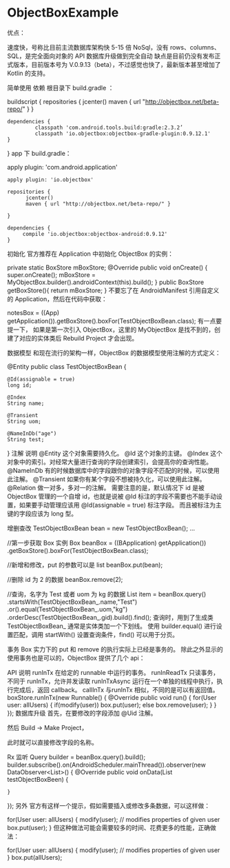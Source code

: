 # ObjectBoxExample
优点：

速度快，号称比目前主流数据库架构快 5-15 倍
NoSql，没有 rows、columns、SQL，是完全面向对象的 API
数据库升级做到完全自动
缺点是目前仍没有发布正式版本，目前版本号为 V.0.9.13（beta），不过感觉也快了，最新版本甚至增加了 Kotlin 的支持。

简单使用
依赖
根目录下 build.gradle ：

buildscript {
          repositories {
                  jcenter()
              maven { url "http://objectbox.net/beta-repo/" }
      }

    dependencies {
             classpath 'com.android.tools.build:gradle:2.3.2’
             classpath 'io.objectbox:objectbox-gradle-plugin:0.9.12.1'
    }
}
app 下 build.gradle：

apply plugin: 'com.android.application'

    apply plugin: 'io.objectbox'

    repositories {
          jcenter()
          maven { url "http://objectbox.net/beta-repo/" }

    }

    dependencies {
         compile 'io.objectbox:objectbox-android:0.9.12'
    }
初始化
官方推荐在 Application 中初始化 ObjectBox 的实例：

private static BoxStore mBoxStore;
@Override
public void onCreate() {
    super.onCreate();
    mBoxStore = MyObjectBox.builder().androidContext(this).build();
}
public BoxStore getBoxStore(){
    return mBoxStore;
}
不要忘了在 AndroidManifest 引用自定义的 Application，然后在代码中获取：

notesBox = ((App) getApplication()).getBoxStore().boxFor(TestObjectBoxBean.class);
有一点要提一下， 如果是第一次引入 ObjectBox，这里的 MyObjectBox 是找不到的，创建了对应的实体类后 Rebuild Project 才会出现。

数据模型
和现在流行的架构一样，ObjectBox 的数据模型使用注解的方式定义：

@Entity
public class TestObjectBoxBean {

    @Id(assignable = true)
    long id;

    @Index
    String name;

    @Transient
    String uom;

    @NameInDb("age")
    String test;
}
注解	说明
@Entity	这个对象需要持久化。
@Id	这个对象的主键。
@Index	这个对象中的索引。对经常大量进行查询的字段创建索引，会提高你的查询性能。
@NameInDb	有的时候数据库中的字段跟你的对象字段不匹配的时候，可以使用此注解。
@Transient	如果你有某个字段不想被持久化，可以使用此注解。
@Relation	做一对多，多对一的注解。
需要注意的是，默认情况下 id 是被 ObjectBox 管理的一个自增 id，也就是说被 @Id 标注的字段不需要也不能手动设置，如果要手动管理应该用 @Id(assignable = true) 标注字段。
而且被标注为主键的字段应该为 long 型。

增删查改
TestObjectBoxBean bean = new TestObjectBoxBean();
...

//第一步获取 Box 实例
Box<TestObjectBoxBean> beanBox = ((BApplication) getApplication())
        .getBoxStore().boxFor(TestObjectBoxBean.class);

//新增和修改，put 的参数可以是 list
beanBox.put(bean);

//删除 id 为 2 的数据
beanBox.remove(2);

//查询，名字为 Test 或者 uom 为 kg 的数据
List<TestObjectBoxBean> item = beanBox.query()
        .startsWith(TestObjectBoxBean_.name,"Test")
        .or().equal(TestObjectBoxBean_.uom,"kg")
        .orderDesc(TestObjectBoxBean_.gid).build().find();
查询时，用到了生成类 TestObjectBoxBean_ 通常是实体类加一个下划线。
使用 builder.equal() 进行设置匹配，调用 startWith() 设置查询条件，find() 可以用于分页。

事务
Box 实力下的 put 和 remove 的执行实际上已经是事务的。
除此之外显示的使用事务也是可以的，ObjectBox 提供了几个 api：

API	说明
runInTx	在给定的 runnable 中运行的事务。
runInReadTx	只读事务，不同于 runInTx，允许并发读取
runInTxAsync	运行在一个单独的线程中执行，执行完成后，返回 callback。
callInTx	与runInTx 相似，不同的是可以有返回值。
boxStore.runInTx(new Runnable() {
  @Override
  public void run() {
     for(User user: allUsers) {
         if(modify(user)) box.put(user);
         else box.remove(user);
       }
    }
});
数据库升级
首先，在要修改的字段添加 @Uid 注解。



然后 Build -> Make Project，



此时就可以直接修改字段的名称。

Rx 监听
Query<TestObjectBoxBean> builder = beanBox.query().build();
builder.subscribe().on(AndroidScheduler.mainThread()).observer(new DataObserver<List<TestObjectBoxBean>>() {
    @Override
    public void onData(List<TestObjectBoxBean> testObjectBoxBeen) {

    }
});
另外
官方有这样一个提示，假如需要插入或修改多条数据，可以这样做：

for(User user: allUsers) {
   modify(user); // modifies properties of given user
   box.put(user);
}
但这种做法可能会需要较多的时间、花费更多的性能，正确做法：

for(User user: allUsers) {
   modify(user); // modifies properties of given user
}
box.put(allUsers);

